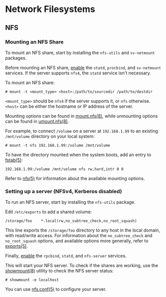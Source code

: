 # Network Filesystems

## NFS

### Mounting an NFS Share

To mount an NFS share, start by installing the `nfs-utils` and `sv-netmount`
packages.

Before mounting an NFS share, [enable](./services/index.md#enabling-services)
the `statd`, `procbind`, and `sv-netmount` services. If the server supports
`nfs4`, the `statd` service isn't necessary.

To mount an NFS share:

```
# mount -t <mount_type> <host>:/path/to/sourcedir /path/to/destdir
```

`<mount_type>` should be `nfs4` if the server supports it, or `nfs` otherwise.
`<host>` can be either the hostname or IP address of the server.

Mounting options can be found in
[mount.nfs(8)](https://man.voidlinux.org/mount.nfs.8), while unmounting options
can be found in [umount.nfs(8)](https://man.voidlinux.org/umount.nfs.8).

For example, to connect `/volume` on a server at `192.168.1.99` to an existing
`/mnt/volume` directory on your local system:

```
# mount -t nfs 192.168.1.99:/volume /mnt/volume
```

To have the directory mounted when the system boots, add an entry to
[fstab(5)](https://man.voidlinux.org/fstab.5):

```
192.168.1.99:/volume /mnt/volume nfs rw,hard,intr 0 0
```

Refer to [nfs(5)](https://man.voidlinux.org/nfs.5) for information about the
available mounting options.

### Setting up a server (NFSv4, Kerberos disabled)

To run an NFS server, start by installing the `nfs-utils` package.

Edit `/etc/exports` to add a shared volume:

```
/storage/foo    *.local(rw,no_subtree_check,no_root_squash)
```

This line exports the `/storage/foo` directory to any host in the local domain,
with read/write access. For information about the `no_subtree_check` and
`no_root_squash` options, and available options more generally, refer to
[exports(5)](https://man.voidlinux.org/exports.5).

Finally, [enable](./services/index.md#enabling-services) the `rpcbind`, `statd`,
and `nfs-server` services.

This will start your NFS server. To check if the shares are working, use the
[showmount(8)](https://man.voidlinux.org/showmount.8) utility to check the NFS
server status:

```
# showmount -e localhost
```

You can use [nfs.conf(5)](https://man.voidlinux.org/nfs.conf.5) to configure
your server.

